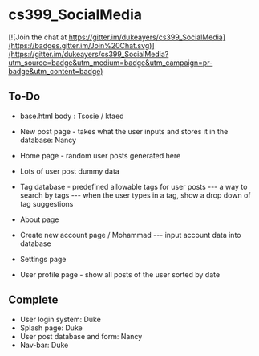 # cs399_SocialMedia

[![Join the chat at https://gitter.im/dukeayers/cs399_SocialMedia](https://badges.gitter.im/Join%20Chat.svg)](https://gitter.im/dukeayers/cs399_SocialMedia?utm_source=badge&utm_medium=badge&utm_campaign=pr-badge&utm_content=badge)

To-Do
-----
- base.html body : Tsosie / ktaed

- New post page - takes what the user inputs and stores it in the database: Nancy 
- Home page - random user posts generated here
- Lots of user post dummy data

- Tag database - predefined allowable tags for user posts
--- a way to search by tags
--- when the user types in a tag, show a drop down of tag suggestions

- About page
- Create new account page / Mohammad
--- input account data into database
- Settings page
- User profile page - show all posts of the user sorted by date

Complete
--------
- User login system: Duke
- Splash page: Duke
- User post database and form: Nancy
- Nav-bar: Duke
